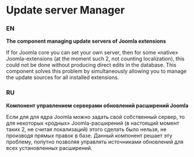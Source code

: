 # Update server Manager

### EN

**The component managing update servers of Joomla extensions**

If for Joomla core you can set your own server, then for some «native» Joomla-extensions (at the moment such 2, not counting localization), this could not be done without producing direct edits in the database. This component solves this problem by simultaneously allowing you to manage the update sources for all installed extensions.

### RU

**Компонент управлением серверами обновлений расширений Joomla**

Если для для ядра Joomla можно задать свой собственный сервер, то для некоторых «родных» Joomla-расширений (в настоящий момент таких 2, не считая локализаций) этого сделать было нельзя, не производя прямых правок в базе. Данный компонент решает эту проблему, попутно позволяя управлять источниками обновлений для всех установленных расширений.
